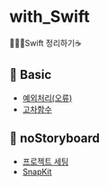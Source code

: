 # with_Swift
🧑🏻‍💻Swift 정리하기☕️

## 📌 Basic
- [예외처리(오류)](./Swift/Basic/Exception_Handling.md)
- [고차함수](./Swift/Basic/고차함수.md)

## 📌 noStoryboard
- [프로젝트 세팅](./Swift/noStoryboard/noStoryboard.md)
- [SnapKit](./Swift/noStoryboard/SnapKit.md)

